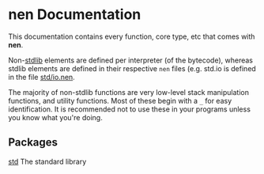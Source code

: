 # nen Documentation

This documentation contains every function, core type, etc that comes with __nen__.

Non-[stdlib](std) elements are defined per interpreter (of the bytecode), whereas stdlib elements are defined in their respective `nen` files (e.g. std.io is defined in the file [std/io.nen](/std/io.nen).

The majority of non-stdlib functions are very low-level stack manipulation functions, and utility functions. Most of these begin with a `_` for easy identification. It is recommended not to use these in your programs unless you know what you're doing.

## Packages

[std](std) The standard library
